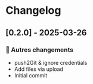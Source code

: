 # Changelog

## [0.2.0] - 2025-03-26

### 🔄 Autres changements

- push2Git & ignore credentials
- Add files via upload
- Initial commit



